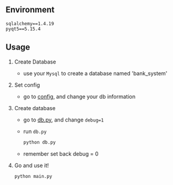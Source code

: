 ## Environment

```shell
sqlalchemy==1.4.19
pyqt5==5.15.4
```

## Usage

1. Create Database

   - use your `Mysql`  to create a database named 'bank_system'

2. Set config

   - go to [config](configs/db_config.py), and change your db information

3. Create database

   - go to [db.py](db.py), and change `debug=1`

   - run `db.py`

     ```python
     python db.py
     ```

   - remember set back debug = 0

4. Go and use it!

   ```python
   python main.py
   ```

   

